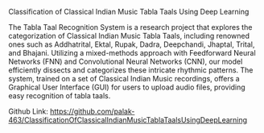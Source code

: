 Classification of Classical Indian Music Tabla Taals Using Deep Learning

The Tabla Taal Recognition System is a research project that explores the categorization of Classical Indian Music Tabla Taals, including renowned ones such as Addhatrital, Ektal, Rupak, Dadra, Deepchandi, Jhaptal, Trital, and Bhajani. Utilizing a mixed-methods approach with Feedforward Neural Networks (FNN) and Convolutional Neural Networks (CNN), our model efficiently dissects and categorizes these intricate rhythmic patterns. The system, trained on a set of Classical Indian Music recordings, offers a Graphical User Interface (GUI) for users to upload audio files, providing easy recognition of tabla taals.

Github Link: https://github.com/palak-463/ClassificationOfClassicalIndianMusicTablaTaalsUsingDeepLearning
